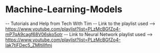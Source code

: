 # Machine-Learning-Models

-- Tutorials and Help from Tech With Tim
    -- Link to the playlist used --> https://www.youtube.com/playlist?list=PLzMcBGfZo4-mP7qA9cagf68V06sko5otr
    -- Link to Neural Network playlist used --> https://www.youtube.com/playlist?list=PLzMcBGfZo4-lak7tiFDec5_ZMItiIIfmj